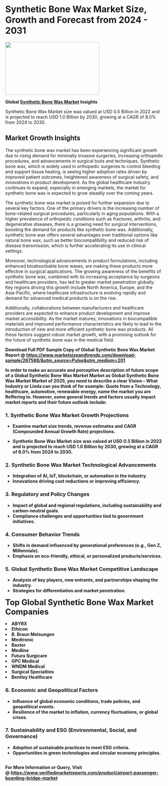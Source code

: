 <H1>Synthetic Bone Wax Market Size, Growth and Forecast from 2024 - 2031</H1><img class="aligncenter size-medium wp-image-584254" src="https://thirdeyenews.in/wp-content/uploads/2024/09/Global-Market-Research-300x168.jpeg" alt="" width="300" height="168" /><p><strong>Global&nbsp;<a href="https://www.marketsizeandtrends.com/download-sample/267588/&amp;utm_source=Pulse&amp;utm_medium=201">Synthetic Bone Wax Market</a> Insights</strong></p><p>Synthetic Bone Wax Market size was valued at USD 0.5 Billion in 2022 and is projected to reach USD 1.0 Billion by 2030, growing at a CAGR of 8.0% from 2024 to 2030.</p><p><h2>Market Growth Insights</h2> <p>The synthetic bone wax market has been experiencing significant growth due to rising demand for minimally invasive surgeries, increasing orthopedic procedures, and advancements in surgical tools and techniques. Synthetic bone wax, which is widely used in orthopedic surgeries to control bleeding and support tissue healing, is seeing higher adoption rates driven by improved patient outcomes, heightened awareness of surgical safety, and innovations in product development. As the global healthcare industry continues to expand, especially in emerging markets, the market for synthetic bone wax is expected to grow steadily over the coming years.</p> <p><strong></strong></p> <p>The synthetic bone wax market is poised for further expansion due to several key factors. One of the primary drivers is the increasing number of bone-related surgical procedures, particularly in aging populations. With a higher prevalence of orthopedic conditions such as fractures, arthritis, and degenerative diseases, there is a growing need for surgical interventions, boosting the demand for products like synthetic bone wax. Additionally, synthetic bone wax offers several advantages over traditional options like natural bone wax, such as better biocompatibility and reduced risk of disease transmission, which is further accelerating its use in clinical settings.</p> <p>Moreover, technological advancements in product formulations, including enhanced bioabsorbable bone waxes, are making these products more effective in surgical applications. The growing awareness of the benefits of synthetic bone wax, combined with its increasing acceptance by surgeons and healthcare providers, has led to greater market penetration globally. Key regions driving this growth include North America, Europe, and the Asia-Pacific, where healthcare infrastructure is evolving rapidly and demand for advanced medical products is on the rise.</p> <p>Additionally, collaborations between manufacturers and healthcare providers are expected to enhance product development and improve market accessibility. As the market matures, innovations in biocompatible materials and improved performance characteristics are likely to lead to the introduction of new and more efficient synthetic bone wax products. All these factors suggest robust market growth, with a promising outlook for the future of synthetic bone wax in the medical field.</p> <p><strong></p><p><span class=""><strong>Download Full PDF Sample Copy of Global Synthetic Bone Wax Market Report</strong> @ <a href="https://www.marketsizeandtrends.com/download-sample/267588/&amp;utm_source=Pulse&amp;utm_medium=201" target="_blank">https://www.marketsizeandtrends.com/download-sample/267588/&amp;utm_source=Pulse&amp;utm_medium=201</a></span></p><p>In order to make an accurate and perceptive description of future scope of a Global&nbsp;Synthetic Bone Wax Market Market as Global&nbsp;Synthetic Bone Wax Market Market of 2025, you need to describe a clear Vision &ndash; What Industry or Linda can you think of for example: Quote from a Technology, healthcare, automotive, renewable energy, name the market you are Reffering to. However, some general trends and factors usually impact market reports and their future outlook include:</p><h3>1.&nbsp;<strong>Synthetic Bone Wax Market Growth Projections</strong></h3><ul><li>Examine market size trends, revenue estimates and CAGR (Compounded Annual Growth Rate) projections.</li><li><p>Synthetic Bone Wax Market size was valued at USD 0.5 Billion in 2022 and is projected to reach USD 1.0 Billion by 2030, growing at a CAGR of 8.0% from 2024 to 2030.</p></li></ul><h3>2.&nbsp;<strong>Synthetic Bone Wax Market Technological Advancements</strong></h3><ul><li>Integration of AI, IoT, blockchain, or automation in the industry.</li><li>Innovations driving cost reductions or improving efficiency.</li></ul><h3>3.&nbsp;<strong>Regulatory and Policy Changes</strong></h3><ul><li>Impact of global and regional regulations, including sustainability and carbon-neutral goals.</li><li>Compliance challenges and opportunities tied to government initiatives.</li></ul><h3>4.&nbsp;<strong>Consumer Behavior Trends</strong></h3><ul><li>Shifts in demand influenced by generational preferences (e.g., Gen Z, Millennials).</li><li>Emphasis on eco-friendly, ethical, or personalized products/services.</li></ul><h3>5.&nbsp;<strong>Global Synthetic Bone Wax Market Competitive Landscape</strong></h3><ul><li>Analysis of key players, new entrants, and partnerships shaping the industry.</li><li>Strategies for differentiation and market penetration.</li></ul><p data-pm-slice="1 1 []"><span style="color: inherit; font-family: inherit; font-size: 25px;">Top Global Synthetic Bone Wax Market Companies</span></p><div class="" data-test-id=""><p><li>ABYRX</li><li> Ethicon</li><li> B. Braun Melsungen</li><li> Medtronic</li><li> Baxter</li><li> Medline</li><li> Futura Surgicare</li><li> GPC Medical</li><li> WNDM Medical</li><li> Surgical Specialties</li><li> Bentley Healthcare</li></p></div><h3>6.&nbsp;<strong>Economic and Geopolitical Factors</strong></h3><ul><li>Influence of global economic conditions, trade policies, and geopolitical events.</li><li>Resilience of the market to inflation, currency fluctuations, or global crises.</li></ul><h3>7.&nbsp;<strong>Sustainability and ESG (Environmental, Social, and Governance)</strong></h3><ul><li>Adoption of sustainable practices to meet ESG criteria.</li><li>Opportunities in green technologies and circular economy principles.</li></ul><h2><strong style="font-size: 14px;">For More Information or Query, Visit @&nbsp;</strong><a style="background-color: #ffffff; font-size: 14px;" href="https://www.marketsizeandtrends.com/report/synthetic-bone-wax-market/" target="_blank">https://www.verifiedmarketreports.com/product/airport-passenger-boarding-bridge-market</a></h2>
